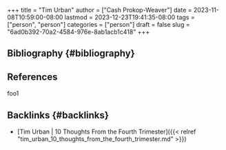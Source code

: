 +++
title = "Tim Urban"
author = ["Cash Prokop-Weaver"]
date = 2023-11-08T10:59:00-08:00
lastmod = 2023-12-23T19:41:35-08:00
tags = ["person", "person"]
categories = ["person"]
draft = false
slug = "6ad0b392-70a2-4584-976e-8ab1acb1c418"
+++

## Bibliography {#bibliography}

## References

<style>.csl-entry{text-indent: -1.5em; margin-left: 1.5em;}</style><div class="csl-bib-body">
</div>

foo1


## Backlinks {#backlinks}

-   [Tim Urban | 10 Thoughts From the Fourth Trimester]({{< relref "tim_urban_10_thoughts_from_the_fourth_trimester.md" >}})
